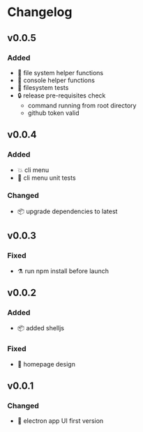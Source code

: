# Changelog
## v0.0.5
### Added
- :bricks: file system helper functions
- :bricks: console helper functions
- :green_heart: filesystem tests
- :lock: release pre-requisites check
  - command running from root directory
  - github token valid

## v0.0.4
### Added
- :boom: cli menu
- :green_heart: cli menu unit tests
### Changed
- :package: upgrade dependencies to latest

## v0.0.3
### Fixed
- :alembic: run npm install before launch

## v0.0.2
### Added
- :package: added shelljs
### Fixed
- :art: homepage design

## v0.0.1
### Changed
- :construction: electron app UI first version